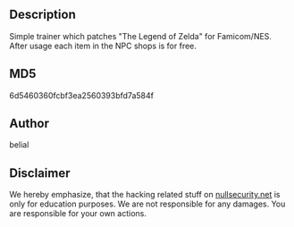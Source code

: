 Description
-----------
Simple trainer which patches "The Legend of Zelda" for Famicom/NES. After usage
each item in the NPC shops is for free.

MD5
---
6d5460360fcbf3ea2560393bfd7a584f

Author
------
belial

Disclaimer
----------
We hereby emphasize, that the hacking related stuff on
[nullsecurity.net](http://nullsecurity.net) is only for education purposes.
We are not responsible for any damages. You are responsible for your own
actions.

